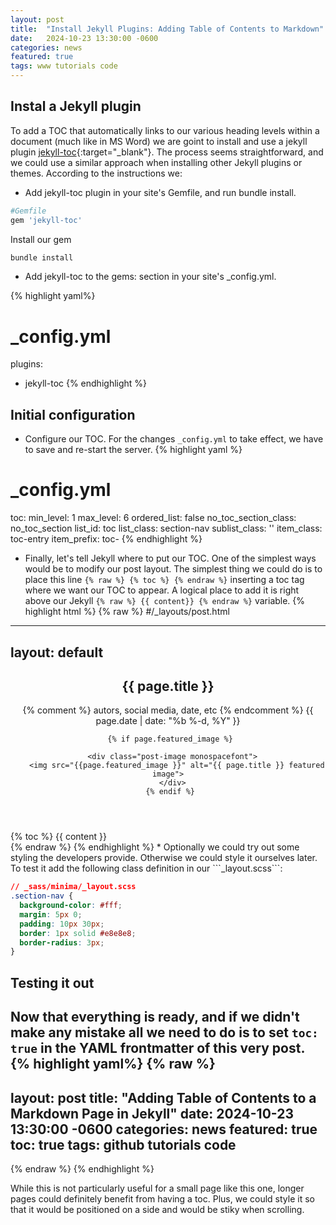 ```yaml
---
layout: post
title:  "Install Jekyll Plugins: Adding Table of Contents to Markdown"
date:   2024-10-23 13:30:00 -0600
categories: news
featured: true
tags: www tutorials code
--- 
```

## Instal a Jekyll plugin
To add a TOC that automatically links to our various heading levels within a document (much like in MS Word) we are goint to install and use a jekyll plugin 
[jekyll-toc](https://github.com/toshimaru/jekyll-toc){:target="_blank"}. The process seems straightforward, and we could use a similar approach when installing other Jekyll plugins or themes. According to the instructions we:
* Add jekyll-toc plugin in your site's Gemfile, and run bundle install.
```ruby
#Gemfile
gem 'jekyll-toc'
```
Install our gem
```bash
bundle install
```
* Add jekyll-toc to the gems: section in your site's _config.yml.

{% highlight yaml%}
# _config.yml
plugins:
  - jekyll-toc
{% endhighlight %}
## Initial configuration
* Configure our TOC. For the changes ```_config.yml``` to take effect, we have to save and re-start the server.
{% highlight yaml %}
# _config.yml
toc:
min_level: 1
max_level: 6
ordered_list: false
no_toc_section_class: no_toc_section
list_id: toc
list_class: section-nav
sublist_class: ''
item_class: toc-entry
item_prefix: toc-
{% endhighlight %}
* Finally, let's tell Jekyll where to put our TOC. One of the simplest ways would be to modify our post layout.
The simplest thing we could do is to place this line ```{% raw %} {% toc %} {% endraw %}``` inserting a toc tag where we want our TOC to appear. A logical place to add it is right above our Jekyll ```{% raw %} {{ content}} {% endraw %}``` variable. 
{% highlight html %}
{% raw %} 
#/_layouts/post.html
---
layout: default
---
<article class="site-section site-section-last">
  <header class="post-header">
    <h1 class="post-title"> {{ page.title }}</h1>
    <p class="post-meta"> 
      {% comment %} autors, social media, date, etc {% endcomment %}
      {{ page.date | date: "%b %-d, %Y" }}
     </p>

     {% if page.featured_image %}

      <div class="post-image monospacefont">
        <img src="{{page.featured_image }}" alt="{{ page.title }} featured image">
      </div>
     {% endif %}
  </header>
<div class="post-body">
  {% toc %}
  {{ content }}
</div>
</article>
{% endraw %}
{% endhighlight %}
* Optionally we could try out some styling the developers provide. Otherwise we could style it ourselves later. To test it add the following class definition in our ```_layout.scss```:

```css
// _sass/minima/_layout.scss
.section-nav {
  background-color: #fff;
  margin: 5px 0;
  padding: 10px 30px;
  border: 1px solid #e8e8e8;
  border-radius: 3px;
}
```
## Testing it out
Now that everything is ready, and if we didn't make any mistake all we need to do is to set ```toc: true``` in the YAML frontmatter of this very post.
{% highlight yaml%}
{% raw %} 
---
layout: post
title:  "Adding Table of Contents to a Markdown Page in Jekyll"
date:   2024-10-23 13:30:00 -0600
categories: news
featured: true
toc: true
tags: github tutorials code
--- 
{% endraw %}
{% endhighlight %}

While this is not particularly useful for a small page like this one, longer pages could definitely benefit from having a toc. Plus, we could style it so that it would be positioned on a side and would be stiky when scrolling.